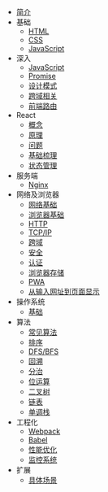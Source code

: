 - [简介](archive.md)
- 基础
  - [HTML](language/HTML.md)
  - [CSS](language/CSS.md)
  - [JavaScript](language/JavaScript.md)
- 深入
  - [JavaScript](handwrite/JavaScript-hw.md)
  - [Promise](handwrite/promise.md)
  - [设计模式](handwrite/design-patterns-hw.md)
  - [跨域相关](handwrite/cross-origin-hw.md)
  - [前端路由](handwrite/前端路由.md)
- React
  - [概念](react/React概念性梳理.md)
  - [原理](react/React工作流程.md)
  - [问题](react/React相关问题.md)
  - [基础梳理](react/React.md)
  - [状态管理](react/状态管理.md)
- 服务端
  - [Nginx](server/nginx.md)
- 网络及浏览器
  - [网络基础](network/基础.md)
  - [浏览器基础](browser/基础.md)
  - [HTTP](network/HTTP.md)
  - [TCP/IP](network/TCP-IP.md)
  - [跨域](browser/跨域.md)
  - [安全](browser/安全.md)
  - [认证](browser/认证.md)
  - [浏览器存储](browser/浏览器存储.md)
  - [PWA](browser/PWA.md)
  - [从输入网址到页面显示](network/从输入网址.md)
- 操作系统
  - [基础](os/基础.md)
- 算法
  - [常见算法](leetcode/常见算法.md)
  - [排序](leetcode/sort.md)
  - [DFS/BFS](leetcode/深(广)度优先遍历.md)
  - [回溯](leetcode/回溯.md)
  - [分治](leetcode/分治.md)
  - [位运算](leetcode/位运算.md)
  - [二叉树](leetcode/tree.md)
  - [链表](leetcode/链表.md)
  - [单调栈](leetcode/单调栈.md)
- 工程化
  - [Webpack](project/webpack.md)
  - [Babel](project/babel.md)
  - [性能优化](project/性能优化.md)
  - [监控系统](project/监控.md)
- 扩展
  - [具体场景](project/引申.md)